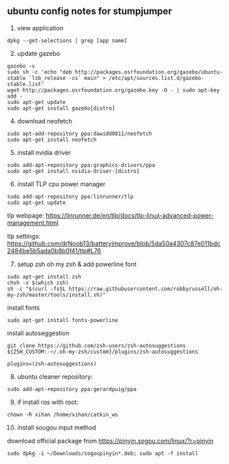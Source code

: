 ## ubuntu config notes for stumpjumper

1.  view application 

``` shell
dpkg --get-selections | grep [app name]
```

2. update gazebo

``` shell
gazebo -v 
sudo sh -c 'echo "deb http://packages.osrfoundation.org/gazebo/ubuntu-stable `lsb_release -cs` main" > /etc/apt/sources.list.d/gazebo-stable.list'
wget http://packages.osrfoundation.org/gazebo.key -O - | sudo apt-key add -
sudo apt-get update
sudo apt-get install gazebo[distro]
```

4. download neofetch
``` shell
sudo apt-add-repository ppa:dawidd0811/neofetch
sudo apt-get install neofetch
```

5. install nvidia driver
``` shell
sudo add-apt-repository ppa:graphics-drivers/ppa
sudo apt-get install nvidia-driver-[distro]
```

6. install TLP cpu power manager
``` shell
sudo add-apt-repository ppa:linrunner/tlp
sudo apt-get update
```
tlp webpage:
https://linrunner.de/en/tlp/docs/tlp-linux-advanced-power-management.html

tlp settings:
https://github.com/drNoob13/batteryimprove/blob/5da50a4307c87e011bdc2484be5b5ada0b8b0f41/tlp#L76

7. setup zsh oh my zsh & add powerline font
``` shell
sudo apt-get install zsh
chsh -s $(which zsh)
sh -c "$(curl -fsSL https://raw.githubusercontent.com/robbyrussell/oh-my-zsh/master/tools/install.sh)"
```
install fonts
``` shell
sudo apt-get install fonts-powerline
```
install autoseggestion
``` shell
git clone https://github.com/zsh-users/zsh-autosuggestions ${ZSH_CUSTOM:-~/.oh-my-zsh/custom}/plugins/zsh-autosuggestions

plugins=(zsh-autosuggestions)
```

8. ubuntu cleaner repository:
``` shell
sudo add-apt-repository ppa:gerardpuig/ppa
```

9. if install ros with root:
``` shell
chown -R xihan /home/xihan/catkin_ws
```

10. install sougou input method

download official package from https://pinyin.sogou.com/linux/?r=pinyin
``` shell
sudo dpkg -i ~/Downloads/sogoupinyin*.deb; sudo apt -f install
```
